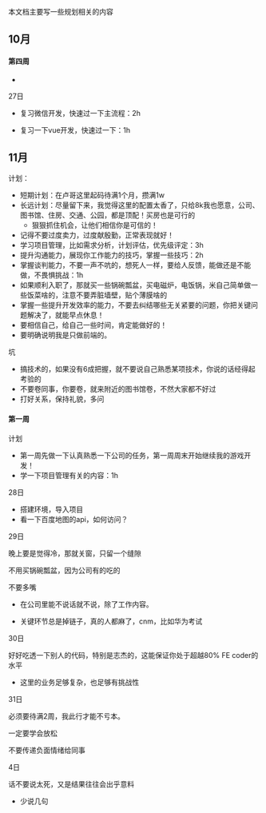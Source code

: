 本文档主要写一些规划相关的内容

## 10月

#### 第四周

- 



27日

- 复习微信开发，快速过一下主流程：2h

- 复习一下vue开发，快速过一下：1h




## 11月

计划：

- 短期计划：在卢哥这里起码待满1个月，攒满1w
- 长远计划：尽量留下来，我觉得这里的配置太香了，只给8k我也愿意，公司、图书馆、住房、交通、公园，都是顶配！买房也是可行的
  - 狠狠抓住机会，让他们相信你是可信的！
- 记得不要过度卖力，过度献殷勤，正常表现就好！
- 学习项目管理，比如需求分析，计划评估，优先级评定：3h
- 提升沟通能力，展现你工作能力的技巧，掌握一些技巧：2h
- 掌握谈判能力，不要一声不吭的，想死人一样，要给人反馈，能做还是不能做，不畏惧挑战：1h
- 如果顺利入职了，那就买一些锅碗瓢盆，买电磁炉，电饭锅，米自己简单做一些饭菜啥的，注意不要弄脏墙壁，贴个薄膜啥的
- 掌握一些提升开发效率的能力，不要去纠结哪些无关紧要的问题，你把关键问题解决了，就能早点休息！
- 要相信自己，给自己一些时间，肯定能做好的！
- 要明确说明我是只做前端的。

坑

- 搞技术的，如果没有6成把握，就不要说自己熟悉某项技术，你说的话经得起考验的
- 不要卷同事，你要卷，就来附近的图书馆卷，不然大家都不好过
- 打好关系，保持礼貌，多问



#### 第一周

计划

- 第一周先做一下认真熟悉一下公司的任务，第一周周末开始继续我的游戏开发！
- 学一下项目管理有关的内容：1h

28日

- 搭建环境，导入项目
- 看一下百度地图的api，如何访问？



29日

晚上要是觉得冷，那就关窗，只留一个缝隙

不用买锅碗瓢盆，因为公司有的吃的

不要多嘴

- 在公司里能不说话就不说，除了工作内容。

- 关键环节总是掉链子，真的人都麻了，cnm，比如华为考试



30日

好好吃透一下别人的代码，特别是志杰的，这能保证你处于超越80% FE coder的水平

- 这里的业务足够复杂，也足够有挑战性



31日

必须要待满2周，我此行才能不亏本。

一定要学会放松

不要传递负面情绪给同事



4日

话不要说太死，又是结果往往会出乎意料

- 少说几句































